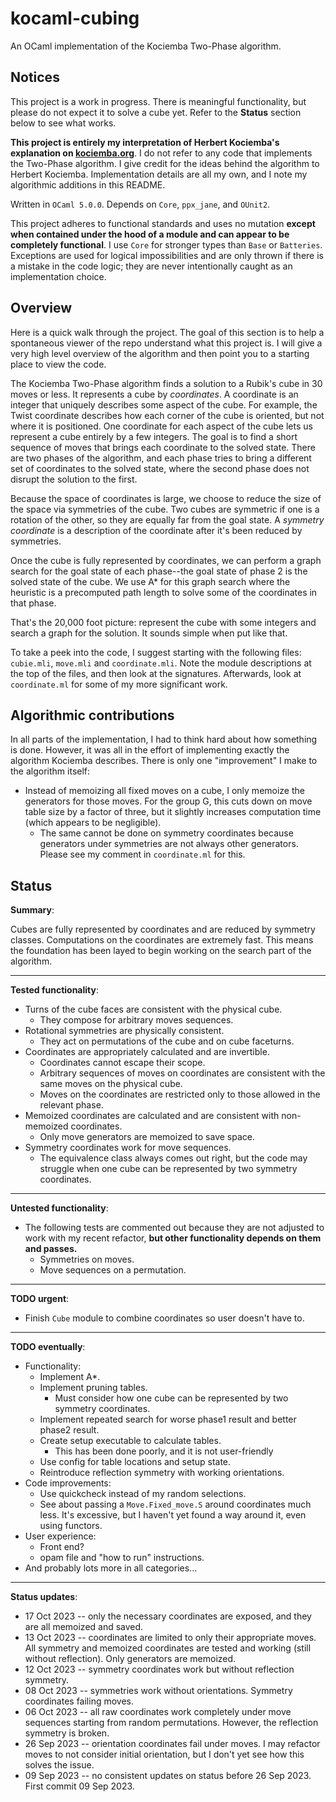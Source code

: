 # kocaml-cubing
An OCaml implementation of the Kociemba Two-Phase algorithm.

## Notices

This project is a work in progress. There is meaningful functionality, but please do not expect it to solve a cube yet. Refer to the **Status** section below to see what works.

**This project is entirely my interpretation of Herbert Kociemba's explanation on [kociemba.org](http://kociemba.org/cube.htm)**. I do not refer to any code that implements the Two-Phase algorithm. I give credit for the ideas behind the algorithm to Herbert Kociemba. Implementation details are all my own, and I note my algorithmic additions in this README.

Written in `OCaml 5.0.0`. Depends on `Core`, `ppx_jane`, and `OUnit2`.

This project adheres to functional standards and uses no mutation **except when contained under the hood of a module and can appear to be completely functional**. I use `Core` for stronger types than `Base` or `Batteries`. Exceptions are used for logical impossibilities and are only thrown if there is a mistake in the code logic; they are never intentionally caught as an implementation choice.

## Overview

Here is a quick walk through the project. The goal of this section is to help a spontaneous viewer of the repo understand what this project is. I will give a very high level overview of the algorithm and then point you to a starting place to view the code.

The Kociemba Two-Phase algorithm finds a solution to a Rubik's cube in 30 moves or less. It represents a cube by *coordinates*. A coordinate is an integer that uniquely describes some aspect of the cube. For example, the Twist coordinate describes how each corner of the cube is oriented, but not where it is positioned. One coordinate for each aspect of the cube lets us represent a cube entirely by a few integers. The goal is to find a short sequence of moves that brings each coordinate to the solved state. There are two phases of the algorithm, and each phase tries to bring a different set of coordinates to the solved state, where the second phase does not disrupt the solution to the first.

Because the space of coordinates is large, we choose to reduce the size of the space via symmetries of the cube. Two cubes are symmetric if one is a rotation of the other, so they are equally far from the goal state. A *symmetry coordinate* is a description of the coordinate after it's been reduced by symmetries.

Once the cube is fully represented by coordinates, we can perform a graph search for the goal state of each phase--the goal state of phase 2 is the solved state of the cube. We use A* for this graph search where the heuristic is a precomputed path length to solve some of the coordinates in that phase.

That's the 20,000 foot picture: represent the cube with some integers and search a graph for the solution. It sounds simple when put like that.

To take a peek into the code, I suggest starting with the following files: `cubie.mli`, `move.mli` and `coordinate.mli`. Note the module descriptions at the top of the files, and then look at the signatures. Afterwards, look at `coordinate.ml` for some of my more significant work.

## Algorithmic contributions

In all parts of the implementation, I had to think hard about how something is done. However, it was all in the effort of implementing exactly the algorithm Kociemba describes. There is only one "improvement" I make to the algorithm itself:
* Instead of memoizing all fixed moves on a cube, I only memoize the generators for those moves. For the group G, this cuts down on move table size by a factor of three, but it slightly increases computation time (which appears to be negligible).
  * The same cannot be done on symmetry coordinates because generators under symmetries are not always other generators. Please see my comment in `coordinate.ml` for this.

## Status

**Summary**:

Cubes are fully represented by coordinates and are reduced by symmetry classes. Computations on the coordinates are extremely fast. This means the foundation has been layed to begin working on the search part of the algorithm.

---

**Tested functionality**:
* Turns of the cube faces are consistent with the physical cube.
  * They compose for arbitrary moves sequences.
* Rotational symmetries are physically consistent.
  * They act on permutations of the cube and on cube faceturns.
* Coordinates are appropriately calculated and are invertible.
  * Coordinates cannot escape their scope.
  * Arbitrary sequences of moves on coordinates are consistent with the same moves on the physical cube.
  * Moves on the coordinates are restricted only to those allowed in the relevant phase.
* Memoized coordinates are calculated and are consistent with non-memoized coordinates.
  * Only move generators are memoized to save space.
* Symmetry coordinates work for move sequences.
  * The equivalence class always comes out right, but the code may struggle when one cube can be represented by two symmetry coordinates.

---

**Untested functionality**:
* The following tests are commented out because they are not adjusted to work with my recent refactor, **but other functionality depends on them and passes.**
  * Symmetries on moves.
  * Move sequences on a permutation.

---

**TODO urgent**:
* Finish `Cube` module to combine coordinates so user doesn't have to.

---

**TODO eventually**:
* Functionality:
  * Implement A*.
  * Implement pruning tables.
    * Must consider how one cube can be represented by two symmetry coordinates.
  * Implement repeated search for worse phase1 result and better phase2 result.
  * Create setup executable to calculate tables.
    * This has been done poorly, and it is not user-friendly
  * Use config for table locations and setup state.
  * Reintroduce reflection symmetry with working orientations.
* Code improvements:
  * Use quickcheck instead of my random selections.
  * See about passing a `Move.Fixed_move.S` around coordinates much less. It's excessive, but I haven't yet found a way around it, even using functors.
* User experience:
  * Front end?
  * opam file and "how to run" instructions.
* And probably lots more in all categories...

---

**Status updates**:
* 17 Oct 2023 -- only the necessary coordinates are exposed, and they are all memoized and saved.
* 13 Oct 2023 -- coordinates are limited to only their appropriate moves. All symmetry and memoized coordinates are tested and working (still without reflection). Only generators are memoized.
* 12 Oct 2023 -- symmetry coordinates work but without reflection symmetry.
* 08 Oct 2023 -- symmetries work without orientations. Symmetry coordinates failing moves.
* 06 Oct 2023 -- all raw coordinates work completely under move sequences starting from random permutations. However, the reflection symmetry is broken.
* 26 Sep 2023 -- orientation coordinates fail under moves. I may refactor moves to not consider initial orientation, but I don't yet see how this solves the issue.
* 09 Sep 2023 -- no consistent updates on status before 26 Sep 2023. First commit 09 Sep 2023.